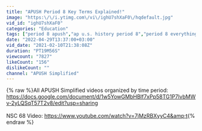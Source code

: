 ```yaml
---
title: "APUSH Period 8 Key Terms Explained!"
image: "https:\/\/i.ytimg.com\/vi\/ighU7shXaF0\/hqdefault.jpg"
vid_id: "ighU7shXaF0"
categories: "Education"
tags: ["period 8 apush","ap u.s. history period 8","period 8 everything"]
date: "2022-04-29T13:37:00+03:00"
vid_date: "2021-02-10T21:38:08Z"
duration: "PT19M56S"
viewcount: "7827"
likeCount: "156"
dislikeCount: ""
channel: "APUSH Simplified"
---
```

{% raw %}All APUSH Simplified videos organized by time period: <a rel="nofollow" target="blank" href="https://docs.google.com/document/d/1w5YowGMbHBlf7xPp58TG1P7lvbMWv-2yLQSqT57T2v8/edit?usp=sharing">https://docs.google.com/document/d/1w5YowGMbHBlf7xPp58TG1P7lvbMWv-2yLQSqT57T2v8/edit?usp=sharing</a><br /><br />NSC 68 Video: <a rel="nofollow" target="blank" href="https://www.youtube.com/watch?v=7jMzRBXyyC4&amp;t">https://www.youtube.com/watch?v=7jMzRBXyyC4&amp;t</a>{% endraw %}
